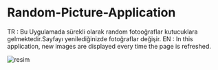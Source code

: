 # Random-Picture-Application

TR : Bu Uygulamada sürekli olarak random fotooğraflar kutucuklara gelmektedir.Sayfayı yenilediğinizde fotoğraflar değişir.
EN : In this application, new images are displayed every time the page is refreshed.

![resim](https://user-images.githubusercontent.com/74410669/122979435-37d70a80-d3a0-11eb-80ac-4c10eaf843e0.png)

